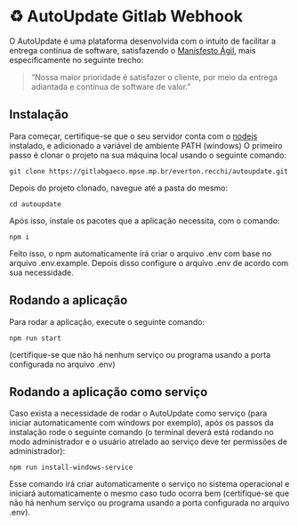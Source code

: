 # :recycle: AutoUpdate Gitlab Webhook
O AutoUpdate é uma plataforma desenvolvida com o intuito de facilitar a entrega contínua de software, satisfazendo o [Manisfesto Ágil](https://pt.wikipedia.org/wiki/Manifesto_%C3%81gil), mais especificamente no seguinte trecho:
> “Nossa maior prioridade é satisfazer o cliente, por meio da entrega adiantada e contínua de software de valor.”

## Instalação

Para começar, certifique-se que o seu servidor conta com o [nodejs](https://nodejs.org/en/download/) instalado, e adicionado a variável de ambiente PATH (windows)
O primeiro passo é clonar o projeto na sua máquina local usando o seguinte comando:
```
git clone https://gitlabgaeco.mpse.mp.br/everton.recchi/autoupdate.git
```

Depois do projeto clonado, navegue até a pasta do mesmo:
```
cd autoupdate
```

Após isso, instale os pacotes que a aplicação necessita, com o comando:
```
npm i
```

Feito isso, o npm automaticamente irá criar o arquivo .env com base no arquivo .env.example.
Depois disso configure o arquivo .env de acordo com sua necessidade.

## Rodando a aplicação

Para rodar a aplicação, execute o seguinte comando:
```
npm run start
```
(certifique-se que não há nenhum serviço ou programa usando a porta configurada no arquivo .env)

## Rodando a aplicação como serviço

Caso exista a necessidade de rodar o AutoUpdate como serviço (para iniciar automaticamente com windows por exemplo), após os passos da instalação rode o seguinte comando (o terminal deverá está rodando no modo administrador e o usuário atrelado ao serviço deve ter permissões de administrador):
```
npm run install-windows-service
```
Esse comando irá criar automaticamente o serviço no sistema operacional e iniciará automaticamente o mesmo caso tudo ocorra bem (certifique-se que não há nenhum serviço ou programa usando a porta configurada no arquivo .env).